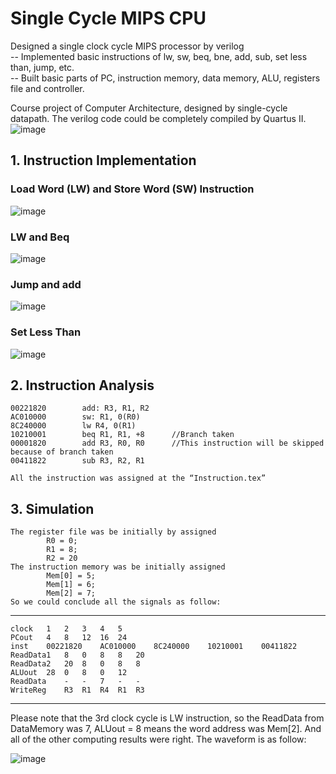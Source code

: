 # Single Cycle MIPS CPU
Designed a single clock cycle MIPS processor by verilog    
-- Implemented basic instructions of lw, sw, beq, bne, add, sub, set less than, jump, etc.    
-- Built basic parts of PC, instruction memory, data memory, ALU, registers file and controller.    
  
Course project of Computer Architecture, designed by single-cycle datapath. The verilog code could be completely compiled by Quartus II.  
![image](https://github.com/DiabloBlood/single-cycle-MIPS-CPU/master/data-path.png)

## 1. Instruction Implementation
### Load Word (LW) and Store Word (SW) Instruction
![image](https://github.com/DiabloBlood/single-cycle-MIPS-CPU/blob/master/assets/lw-sw.png)
### LW and Beq
![image](https://github.com/DiabloBlood/single-cycle-MIPS-CPU/blob/master/assets/lw-beq.png)
### Jump and add
![image](https://github.com/DiabloBlood/single-cycle-MIPS-CPU/blob/master/assets/jump-add.png)
### Set Less Than
![image](https://github.com/DiabloBlood/single-cycle-MIPS-CPU/blob/master/assets/set-less-than.png)

## 2.	Instruction Analysis
	00221820		add: R3, R1, R2
	AC010000		sw: R1, 0(R0)
	8C240000		lw R4, 0(R1)
	10210001		beq R1, R1, +8 		//Branch taken
	00001820		add R3, R0, R0		//This instruction will be skipped because of branch taken
	00411822		sub R3, R2, R1

	All the instruction was assigned at the “Instruction.tex”

## 3.	Simulation
	The register file was be initially by assigned
			R0 = 0;
			R1 = 8;
			R2 = 20
	The instruction memory was be initially assigned
			Mem[0] = 5;
			Mem[1] = 6;
			Mem[2] = 7;
	So we could conclude all the signals as follow:

_ _ _
    clock	1	2	3	4	5
    PCout	4	8	12	16	24
    inst	00221820	AC010000	8C240000	10210001	00411822	
    ReadData1	8	0	8	8	20
    ReadData2	20	8	0	8	8
    ALUout	28	0	8	0	12
    ReadData	-	-	7	-	-
    WriteReg	R3	R1	R4	R1	R3
* * *

Please note that the 3rd clock cycle is LW instruction, so the ReadData from DataMemory was 7, ALUout = 8 means the word address was Mem[2]. 
And all of the other computing results were right. The waveform is as follow:

![image](https://github.com/DiabloBlood/single-cycle-MIPS-CPU/blob/master/assets/cpu-waveform.png)
